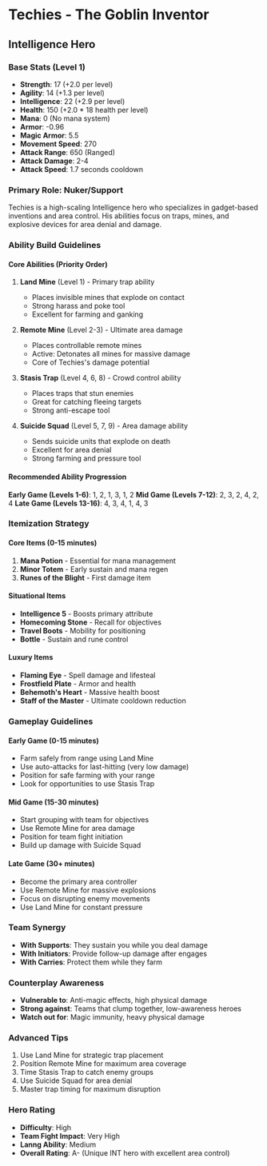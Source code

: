 # Techies - The Goblin Inventor
## Intelligence Hero

### Base Stats (Level 1)
- **Strength**: 17 (+2.0 per level)
- **Agility**: 14 (+1.3 per level)
- **Intelligence**: 22 (+2.9 per level)
- **Health**: 150 (+2.0 * 18 health per level)
- **Mana**: 0 (No mana system)
- **Armor**: -0.96
- **Magic Armor**: 5.5
- **Movement Speed**: 270
- **Attack Range**: 650 (Ranged)
- **Attack Damage**: 2-4
- **Attack Speed**: 1.7 seconds cooldown

### Primary Role: Nuker/Support
Techies is a high-scaling Intelligence hero who specializes in gadget-based inventions and area control. His abilities focus on traps, mines, and explosive devices for area denial and damage.

### Ability Build Guidelines

#### Core Abilities (Priority Order)
1. **Land Mine** (Level 1) - Primary trap ability
   - Places invisible mines that explode on contact
   - Strong harass and poke tool
   - Excellent for farming and ganking

2. **Remote Mine** (Level 2-3) - Ultimate area damage
   - Places controllable remote mines
   - Active: Detonates all mines for massive damage
   - Core of Techies's damage potential

3. **Stasis Trap** (Level 4, 6, 8) - Crowd control ability
   - Places traps that stun enemies
   - Great for catching fleeing targets
   - Strong anti-escape tool

4. **Suicide Squad** (Level 5, 7, 9) - Area damage ability
   - Sends suicide units that explode on death
   - Excellent for area denial
   - Strong farming and pressure tool

#### Recommended Ability Progression
**Early Game (Levels 1-6)**: 1, 2, 1, 3, 1, 2
**Mid Game (Levels 7-12)**: 2, 3, 2, 4, 2, 4
**Late Game (Levels 13-16)**: 4, 3, 4, 1, 4, 3

### Itemization Strategy

#### Core Items (0-15 minutes)
1. **Mana Potion** - Essential for mana management
2. **Minor Totem** - Early sustain and mana regen
3. **Runes of the Blight** - First damage item

#### Situational Items
- **Intelligence 5** - Boosts primary attribute
- **Homecoming Stone** - Recall for objectives
- **Travel Boots** - Mobility for positioning
- **Bottle** - Sustain and rune control

#### Luxury Items
- **Flaming Eye** - Spell damage and lifesteal
- **Frostfield Plate** - Armor and health
- **Behemoth's Heart** - Massive health boost
- **Staff of the Master** - Ultimate cooldown reduction

### Gameplay Guidelines

#### Early Game (0-15 minutes)
- Farm safely from range using Land Mine
- Use auto-attacks for last-hitting (very low damage)
- Position for safe farming with your range
- Look for opportunities to use Stasis Trap

#### Mid Game (15-30 minutes)
- Start grouping with team for objectives
- Use Remote Mine for area damage
- Position for team fight initiation
- Build up damage with Suicide Squad

#### Late Game (30+ minutes)
- Become the primary area controller
- Use Remote Mine for massive explosions
- Focus on disrupting enemy movements
- Use Land Mine for constant pressure

### Team Synergy
- **With Supports**: They sustain you while you deal damage
- **With Initiators**: Provide follow-up damage after engages
- **With Carries**: Protect them while they farm

### Counterplay Awareness
- **Vulnerable to**: Anti-magic effects, high physical damage
- **Strong against**: Teams that clump together, low-awareness heroes
- **Watch out for**: Magic immunity, heavy physical damage

### Advanced Tips
1. Use Land Mine for strategic trap placement
2. Position Remote Mine for maximum area coverage
3. Time Stasis Trap to catch enemy groups
4. Use Suicide Squad for area denial
5. Master trap timing for maximum disruption

### Hero Rating
- **Difficulty**: High
- **Team Fight Impact**: Very High
- **Lanng Ability**: Medium
- **Overall Rating**: A- (Unique INT hero with excellent area control)
